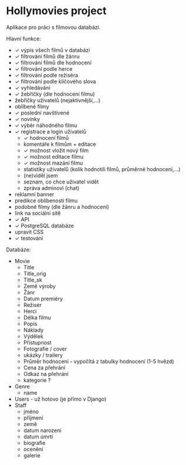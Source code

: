 # Hollymovies project

Aplikace pro práci s filmovou databází.

Hlavní funkce:
- ✓ výpis všech filmů v databázi
- ✓ filtrování filmů dle žánru
- ✓ filtrování filmů dle hodnocení
- ✓ filtrování podle herce
- ✓ filtrování podle režiséra
- ✓ filtrování podle klíčového slova
- ✓ vyhledávání
- ✓ žebříčky (dle hodnocení filmu)
- žebříčky uživatelů (nejaktivnější,...)
- oblíbené filmy
- ✓ poslední navštívené
- ✓ novinky
- ✓ výběr náhodného filmu
- ✓ registrace a login uživatelů
  - ✓ hodnocení filmů
  - komentáře k filmům + editace
  - ✓ možnost vložit nový film
  - ✓ možnost editace filmu
  - ✓ možnost mazání filmu
  - statistiky uživatelů (kolik hodnotili filmů, průměrné hodnocení,...)
  - (ne)viděl jsem
  - seznam, co chce uživatel vidět
  - zpráva adminovi (chat)
- reklamní banner 
- predikce oblíbenosti filmu
- podobné filmy (dle žánru a hodnocení)
- link na sociální sítě
- ✓ API
- ✓ PostgreSQL databáze
- upravit CSS
- ✓ testování

Databáze:
- Movie 
  - Title
  - Title_orig
  - Title_sk
  - Země výroby
  - Žánr
  - Datum premiéry
  - Režisér
  - Herci
  - Délka filmu
  - Popis
  - Náklady
  - Výdělek
  - Přístupnost
  - Fotografie / cover
  - ukázky / trailery
  - Průměr hodnocení - vypočítá z tabulky hodnocení (1-5 hvězd)
  - Cena za přehrání
  - Odkaz na přehrání
  - kategorie ?
- Genre
  - name
- Users - už hotovo (je přímo v Django)
- Staff
  - jméno
  - příjmení
  - země
  - datum narození
  - datum úmrtí
  - biografie
  - ocenění
  - galerie
 